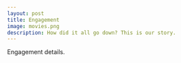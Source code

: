 ```yaml
---
layout: post
title: Engagement
image: movies.png
description: How did it all go down? This is our story.
---
```


Engagement details.